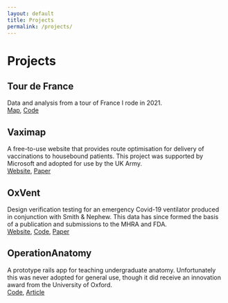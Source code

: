 ```yaml
---
layout: default
title: Projects
permalink: /projects/
---
```


# **Projects**

## Tour de France
Data and analysis from a tour of France I rode in 2021.  
[Map](../tdf_map/tdf_map.html), [Code](https://github.com/tomfrankkirk/tour_de_france)

## Vaximap
A free-to-use website that provides route optimisation for delivery of vaccinations to housebound patients. This project was supported by Microsoft and adopted for use by the UK Army.  
[Website](https://vaximap.org), [Paper](https://doi.org/10.1038/s41746-022-00726-2)

## OxVent
Design verification testing for an emergency Covid-19 ventilator produced in conjunction with Smith & Nephew. This data has since formed the basis of a publication and submissions to the MHRA and FDA.  
[Website](https://oxvent.org), [Code](https://github.com/tomfrankkirk/oxvent_dvt), [Paper](https://doi.org/10.1016/j.ebiom.2022.103868)

## OperationAnatomy
A prototype rails app for teaching undergraduate anatomy. Unfortunately this was never adopted for general use, though it did receive an innovation award from the University of Oxford.  
[Code](https://github.com/tomfrankkirk/operation_anatomy), [Article](https://www.path.ox.ac.uk/sites/www-a.path.ox.ac.uk/files/Fusion%2016.pdf)